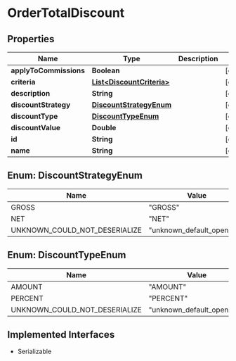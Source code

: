 

# OrderTotalDiscount


## Properties

| Name | Type | Description | Notes |
|------------ | ------------- | ------------- | -------------|
|**applyToCommissions** | **Boolean** |  |  [optional] |
|**criteria** | [**List&lt;DiscountCriteria&gt;**](DiscountCriteria.md) |  |  [optional] |
|**description** | **String** |  |  [optional] |
|**discountStrategy** | [**DiscountStrategyEnum**](#DiscountStrategyEnum) |  |  [optional] |
|**discountType** | [**DiscountTypeEnum**](#DiscountTypeEnum) |  |  [optional] |
|**discountValue** | **Double** |  |  [optional] |
|**id** | **String** |  |  [optional] |
|**name** | **String** |  |  [optional] |



## Enum: DiscountStrategyEnum

| Name | Value |
|---- | -----|
| GROSS | &quot;GROSS&quot; |
| NET | &quot;NET&quot; |
| UNKNOWN_COULD_NOT_DESERIALIZE | &quot;unknown_default_open_api&quot; |



## Enum: DiscountTypeEnum

| Name | Value |
|---- | -----|
| AMOUNT | &quot;AMOUNT&quot; |
| PERCENT | &quot;PERCENT&quot; |
| UNKNOWN_COULD_NOT_DESERIALIZE | &quot;unknown_default_open_api&quot; |


## Implemented Interfaces

* Serializable

